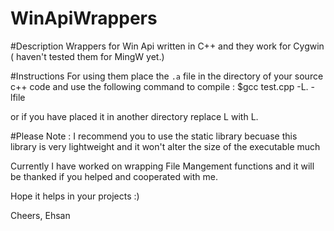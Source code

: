 # WinApiWrappers

#Description
Wrappers for Win Api written in C++ and they work for Cygwin ( haven't tested them for MingW yet.)

#Instructions
For using them place the `.a` file in the directory of your source c++ code and use the following command to compile : 
$gcc test.cpp -L. -lfile

or if you have placed it in another directory replace L<directory> with L.

#Please Note : I recommend you to use the static library becuase this library is very lightweight and it won't alter the size of the executable much

Currently I have worked on wrapping File Mangement functions and it will be thanked if you helped and cooperated with me.

Hope it helps in your projects :)

Cheers, Ehsan

